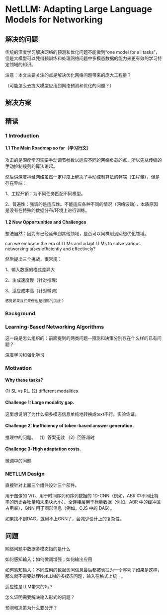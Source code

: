 # NetLLM: Adapting Large Language Models for Networking

## 解决的问题

传统的深度学习解决网络的预测和优化问题不能做到“one model for all tasks”，但是大模型可以凭借预训练和处理网络问题中多模态数据的能力来更有效的学习特定领域的知识。

注意：本文主要关注的点是解决优化网络问题带来的庞大工程量？

（可能怎么去提大模型应用到网络预测和优化的问题？）






## 解决方案


## 精读
### 1 Introduction
#### 1.1 The Main Roadmap so far（学习行文）
攻击的是深度学习需要手动调节参数以适应不同的网络负载的点，所以先从传统的手动控制规则的算法讲起。

然后讲深度神经网络虽然一定程度上解决了手动控制算法的弊端（工程量），但是存在弊端：

1、工程开销：为不同任务匹配不同模型。

2、普遍性：强调的是适应性。不能适应各种不同的情况（网络波动），本质原因是没有在特殊的数据分布/环境上进行训练。

#### 1.2 New Opportunities and Challenges

想法自然：因为有已经延伸到其他领域，是否可以同样用到网络优化领域。

can we embrace the era of LLMs and adapt LLMs to solve various networking tasks efficiently and effectively?

然后提出三个挑战，很常规：

1、输入数据的格式差异大

2、生成速度慢（针对推理）

3、适应成本高（针对微调）

`感觉如果我们来做也是相同的挑战？`

### Background
### Learning-Based Networking Algorithms
这一段是怎么组织的：前面提到的两类问题--预测和决策分别存在什么样的已有问题？

深度学习和强化学习


### Motivation
#### Why these tasks?
(1) SL vs RL. (2) different modalities

#### Challenge 1: Large modality gap.
这里想说明了为什么把多模态信息单纯地转换成text不行。实验佐证。

#### Challenge 2: Inefficiency of token-based answer generation.
推理中的问题。
（1）答案无效 （2）回答超时

#### Challenge 3: High adaptation costs.
微调中的问题

### NETLLM Design
直接针对上面三个组件设计三个部件。

用于图像的 ViT、用于时间序列和序列数据的 1D-CNN（例如，ABR 中不同比特率的历史吞吐量和未来块大小）、全连接层用于标量数据（例如，ABR 中的缓冲区占用率），GNN 用于图形信息（例如，CJS 中的 DAG）。

如果找不到DAG，就用不上GNN了，会减少设计上的复杂性。

## 问题

网络问题中数据多模态指的是什么


如何感知输入；如何微调增强；如何输出应用

如何感知输入：不同应用的数据访问信息最后都被表征为一个序列？如果是这样，那么就不需要处理NetLLM的多模态问题，输入在格式上统一。


适应性是LLM带来的吗？

怎么证明需要解决输入形式的问题？

预测和决策为什么要分开？